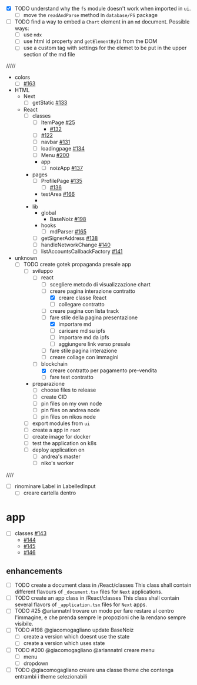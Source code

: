 - [x] TODO understand why the `fs` module doesn't work when
      imported in `ui`.
  - [ ] move the `readAndParse` method in `database/FS` package
- [ ] TODO find a way to embed a `Chart` element in an `md`
      document. Possible ways:
  - [ ] use `mdx`
  - [ ] use html id property and `getElementById` from the DOM
  - [ ] use a custom tag with settings for the elemet to be put
        in the upper section of the md file

/////

- colors
  - [ ] [#163](https://github.com/Zion-PTC/noiz-network-state/issues/163)
- HTML
  - Next
    - [ ] getStatic [#133](https://github.com/Zion-PTC/noiz-network-state/issues/133)
  - React
    - [ ] classes
      - [ ] ItemPage [#25](https://github.com/Zion-PTC/noiz-network-state/issues/25)
        - [#132](https://github.com/Zion-PTC/noiz-network-state/issues/132)
      - [ ] [#122](https://github.com/Zion-PTC/noiz-network-state/issues/122)
      - [ ] navbar [#131](https://github.com/Zion-PTC/noiz-network-state/issues/131)
      - [ ] loadingpage [#134](https://github.com/Zion-PTC/noiz-network-state/issues/134)
      - [ ] Menu [#200](https://github.com/Zion-PTC/noiz-network-state/issues/200)
      - app
        - [ ] noizApp [#137](https://github.com/Zion-PTC/noiz-network-state/issues/137)
    - pages
      - [ ] ProfilePage [#135](https://github.com/Zion-PTC/noiz-network-state/issues/135)
        - [ ] [#136](https://github.com/Zion-PTC/noiz-network-state/issues/136)
      - testArea [#166](https://github.com/Zion-PTC/noiz-network-state/issues/166)
      -
    - lib
      - global
        - BaseNoiz [#198](https://github.com/Zion-PTC/noiz-network-state/issues/198)
      - hooks
        - [ ] mdParser [#165](https://github.com/Zion-PTC/noiz-network-state/issues/165)
      - [ ] getSignerAddress [#138](https://github.com/Zion-PTC/noiz-network-state/issues/138)
      - [ ] handleNetworkChange [#140](https://github.com/Zion-PTC/noiz-network-state/issues/140)
      - [ ] listAccountsCallbackFactory [#141](https://github.com/Zion-PTC/noiz-network-state/issues/141)
- unknown
  - [ ] TODO create gotek propaganda presale app
    - [ ] sviluppo
      - [ ] react
        - [ ] scegliere metodo di visualizzazione chart
        - [ ] creare pagina interazione contratto
          - [x] creare classe React
          - [ ] collegare contratto
        - [ ] creare pagina con lista track
        - [ ] fare stile della pagina presentazione
          - [x] importare md
          - [ ] caricare md su ipfs
          - [ ] importare md da ipfs
          - [ ] aggiungere link verso presale
        - [ ] fare stile pagina interazione
        - [ ] creare collage con immagini
      - [ ] blockchain
        - [x] creare contratto per pagamento pre-vendita
        - [ ] fare test contratto
    - preparazione
      - [ ] choose files to release
      - [ ] create CID
      - [ ] pin files on my own node
      - [ ] pin files on andrea node
      - [ ] pin files on nikos node
    - [ ] export modules from `ui`
    - [ ] create a app in `root`
    - [ ] create image for docker
    - [ ] test the application on k8s
    - [ ] deploy application on
      - [ ] andrea's master
      - [ ] niko's worker

////

- [ ] rinominare Label in LabelledInput
  - [ ] creare cartella dentro

# app

- [ ] classes [#143](https://github.com/Zion-PTC/noiz-network-state/issues/143)
  - [#144](https://github.com/Zion-PTC/noiz-network-state/issues/144)
  - [#145](https://github.com/Zion-PTC/noiz-network-state/issues/145)
  - [#146](https://github.com/Zion-PTC/noiz-network-state/issues/146)

## enhancements

- [ ] TODO create a document class in /React/classes
      This class shall contain different flavours of
      `_document.tsx` files for `Next` applications.
- [ ] TODO create an app class in /React/classes
      This class shall contain several flavors of
      `_application.tsx` files for `Next` apps.
- [ ] TODO #25 @ariannatnl trovare un modo per fare restare al
      centro l'immagine, e che prenda sempre le propozioni che
      la rendano sempre visibile.
- [ ] TODO #198 @giacomogagliano update BaseNoiz
  - [ ] create a version which doesnt use the state
  - [ ] create a version which uses state
- [ ] TODO #200 @giacomogagliano @ariannatnl creare menu
  - [ ] menu
  - [ ] dropdown
- [ ] TODO @giacomogagliano creare una classe theme che contenga
      entrambi i theme selezionabili
